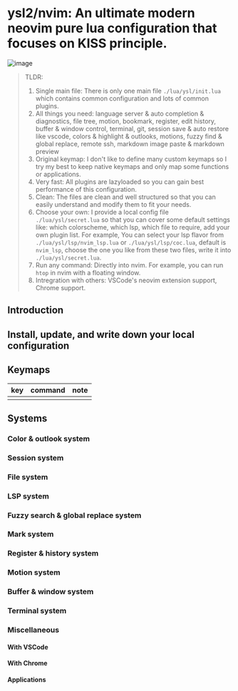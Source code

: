 # ysl2/nvim: An ultimate modern neovim pure lua configuration that focuses on KISS principle.

![image](https://github.com/ysl2/nvim/assets/39717545/71741871-8792-4ac8-be7b-fe82504c315f)



> TLDR:
>
> 1. Single main file: There is only one main file `./lua/ysl/init.lua` which contains common configuration and lots of common plugins.
> 2. All things you need: language server & auto completion & diagnostics, file tree, motion, bookmark, register, edit history, buffer & window control, terminal, git, session save & auto restore like vscode, colors & highlight & outlooks, motions, fuzzy find & global replace, remote ssh, markdown image paste & markdown preview
> 3. Original keymap: I don't like to define many custom keymaps so I try my best to keep native keymaps and only map some functions or applications.
> 4. Very fast: All plugins are lazyloaded so you can gain best performance of this configuration.
> 5. Clean: The files are clean and well structured so that you can easily understand and modify them to fit your needs.
> 6. Choose your own: I provide a local config file `./lua/ysl/secret.lua` so that you can cover some default settings like: which colorscheme, which lsp, which file to require, add your own plugin list. For example, You can select your lsp flavor from `./lua/ysl/lsp/nvim_lsp.lua` or `./lua/ysl/lsp/coc.lua`, default is `nvim_lsp`, choose the one you like from these two files, write it into `./lua/ysl/secret.lua`.
> 7. Run any command: Directly into nvim. For example, you can run `htop` in nvim with a floating window.
> 8. Intregration with others: VSCode's neovim extension support, Chrome support.

## Introduction

## Install, update, and write down your local configuration

## Keymaps

|key| command | note |
|---|---| --- |
||||

## Systems

### Color & outlook system

### Session system

### File system

### LSP system

### Fuzzy search & global replace system

### Mark system

### Register & history system

### Motion system

### Buffer & window system

### Terminal system

### Miscellaneous

#### With VSCode

#### With Chrome

#### Applications
